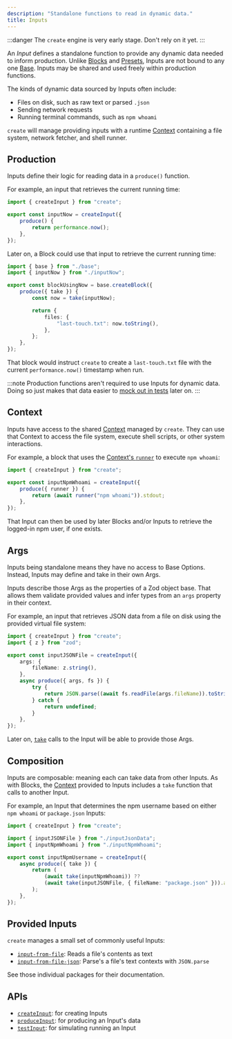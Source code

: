 ```yaml
---
description: "Standalone functions to read in dynamic data."
title: Inputs
---
```


:::danger
The `create` engine is very early stage.
Don't rely on it yet.
:::

An _Input_ defines a standalone function to provide any dynamic data needed to inform production.
Unlike [Blocks](./blocks) and [Presets](./presets), Inputs are not bound to any one [Base](./bases).
Inputs may be shared and used freely within production functions.

The kinds of dynamic data sourced by Inputs often include:

- Files on disk, such as raw text or parsed `.json`
- Sending network requests
- Running terminal commands, such as `npm whoami`

`create` will manage providing inputs with a runtime [Context](../runtime/contexts) containing a file system, network fetcher, and shell runner.

## Production

Inputs define their logic for reading data in a `produce()` function.

For example, an input that retrieves the current running time:

```ts
import { createInput } from "create";

export const inputNow = createInput({
	produce() {
		return performance.now();
	},
});
```

Later on, a Block could use that input to retrieve the current running time:

```ts
import { base } from "./base";
import { inputNow } from "./inputNow";

export const blockUsingNow = base.createBlock({
	produce({ take }) {
		const now = take(inputNow);

		return {
			files: {
				"last-touch.txt": now.toString(),
			},
		};
	},
});
```

That block would instruct `create` to create a `last-touch.txt` file with the current `performance.now()` timestamp when run.

:::note
Production functions aren't required to use Inputs for dynamic data.
Doing so just makes that data easier to [mock out in tests](../testing/inputs) later on.
:::

## Context

Inputs have access to the shared [Context](../runtime/contexts) managed by `create`.
They can use that Context to access the file system, execute shell scripts, or other system interactions.

For example, a block that uses the [Context's `runner`](../runtime/context#runner) to execute `npm whoami`:

```ts
import { createInput } from "create";

export const inputNpmWhoami = createInput({
	produce({ runner }) {
		return (await runner("npm whoami")).stdout;
	},
});
```

That Input can then be used by later Blocks and/or Inputs to retrieve the logged-in npm user, if one exists.

## Args

Inputs being standalone means they have no access to Base Options.
Instead, Inputs may define and take in their own Args.

Inputs describe those Args as the properties of a Zod object base.
That allows them validate provided values and infer types from an `args` property in their context.

For example, an input that retrieves JSON data from a file on disk using the provided virtual file system:

```ts
import { createInput } from "create";
import { z } from "zod";

export const inputJSONFile = createInput({
	args: {
		fileName: z.string(),
	},
	async produce({ args, fs }) {
		try {
			return JSON.parse((await fs.readFile(args.fileName)).toString());
		} catch {
			return undefined;
		}
	},
});
```

Later on, [`take`](../runtime/contexts#take) calls to the Input will be able to provide those Args.

## Composition

Inputs are composable: meaning each can take data from other Inputs.
As with Blocks, the [Context](../runtime/contexts) provided to Inputs includes a `take` function that calls to another Input.

For example, an Input that determines the npm username based on either `npm whoami` or `package.json` Inputs:

```ts
import { createInput } from "create";

import { inputJSONFile } from "./inputJsonData";
import { inputNpmWhoami } from "./inputNpmWhoami";

export const inputNpmUsername = createInput({
	async produce({ take }) {
		return (
			(await take(inputNpmWhoami)) ??
			(await take(inputJSONFile, { fileName: "package.json" })).author
		);
	},
});
```

## Provided Inputs

`create` manages a small set of commonly useful Inputs:

- [`input-from-file`](https://www.npmjs.com/package/input-from-file): Reads a file's contents as text
- [`input-from-file-json`](https://www.npmjs.com/package/input-from-file-json): Parse's a file's text contexts with `JSON.parse`

See those individual packages for their documentation.

## APIs

- [`createInput`](../apis/creators#createinput): for creating Inputs
- [`produceInput`](../apis/producers#produceinput): for producing an Input's data
- [`testInput`](../apis/testers#testinput): for simulating running an Input
